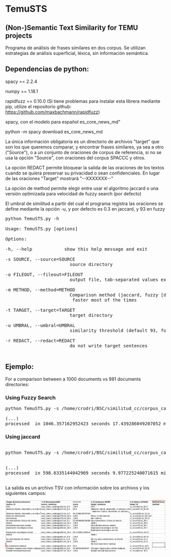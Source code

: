 # TemuSTS
##  (Non-)Semantic Text Similarity for TEMU projects

Programa de análisis de frases similares en dos corpus. Se utilizan estrategias de análisis superficial, léxica, sin información semántica.

## Dependencias de python:

spacy == 2.2.4

numpy == 1.18.1

rapidfuzz == 0.10.0
(Si tiene problemas para instalar esta librera mediante pip, utilize el repositorio github: https://github.com/maxbachmann/rapidfuzz)

spacy, con el modelo para español es_core_news_md"

python -m spacy download es_core_news_md


La única información obligatoria es un directorio de archivos "target" que son los que queremos comparar, y encontrar frases similares, ya sea a otro ("Source"), o a un conjunto de oraciones de corpus de referencia, si no se usa la opción "Source", con oraciones del corpus SPACCC y otros.

La opción REDACT permite bloquear la salida de las oraciones de los textos cuando se quiera preservar su privacidad o sean confidenciales. En lugar de las oraciones "Target" mostrará "--XXXXXXX--"

La opción de method permite elegir entre usar el algoritmo jaccard o una versión optimizada para velocidad de fuzzy search (por defecto)

El umbral de similitud a partir del cual el programa registra las oraciones se define mediante la opción -u, y por defecto es 0.3 en jaccard, y 93 en fuzzy

<pre>
python TemuSTS.py -h

Usage: TemuSTS.py [options]

Options:

-h, --help            show this help message and exit

-s SOURCE, --source=SOURCE
                        source directory

-o FILEOUT, --fileout=FILEOUT
                        output file, tab-separated values extension (.tsv)

-m METHOD, --method=METHOD
                        Comparison method (jaccard, fuzzy [default]) Fuzzy is
                         faster most of the times

-t TARGET, --target=TARGET
                        target directory

-u UMBRAL, --umbral=UMBRAL
                        similarity threshold (default 93, for jaccard use 0.3)

-r REDACT, --redact=REDACT
                        do not write target sentences

</pre>
## Ejemplo:
For a comparison between a 1000 documents vs 981 documents directories:


### Using Fuzzy Search
<pre>
python TemuSTS.py -s /home/crodri/BSC/similitud_cc/corpus_casos_clinicos/radioccc/ -t /home/crodri/BSC/similitud_cc/corpus_casos_clinicos/oncoccc/ -o radioccc_vs_oncoccc.tsv

(...)
processed  in 1046.357162952423 seconds 17.439286049207052 minutes or 0.2906547674867842 hours using fuzzy
</pre>

### Using jaccard
<pre>

python TemuSTS.py -s /home/crodri/BSC/similitud_cc/corpus_casos_clinicos/radioccc/ -t /home/crodri/BSC/similitud_cc/corpus_casos_clinicos/oncoccc/ -o radioccc_vs_oncoccc_jaccard.tsv -m jaccard


(...)
processed  in 598.6335144042969 seconds 9.977225240071615 minutes or 0.1662870873345269 hours using jaccard

</pre>




La salida es un archivo TSV con información sobre los archivos y los siguientes campos:


![Salida de STS](https://github.com/TeMU-BSC/TemuSTS/blob/master/ejemplo.png)

